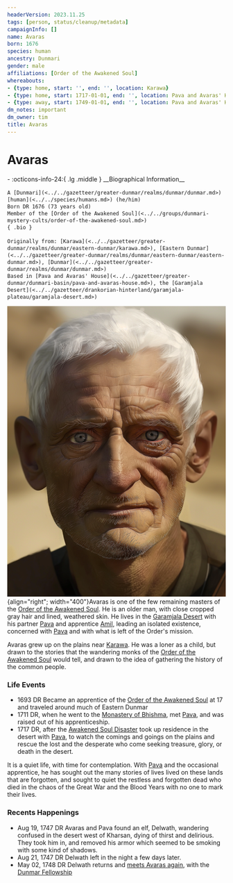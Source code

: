 ```yaml
---
headerVersion: 2023.11.25
tags: [person, status/cleanup/metadata]
campaignInfo: []
name: Avaras
born: 1676
species: human
ancestry: Dunmari
gender: male
affiliations: [Order of the Awakened Soul]
whereabouts:
- {type: home, start: '', end: '', location: Karawa}
- {type: home, start: 1717-01-01, end: '', location: Pava and Avaras' House}
- {type: away, start: 1749-01-01, end: '', location: Pava and Avaras' House}
dm_notes: important
dm_owner: tim
title: Avaras
---
```

# Avaras
<div class="grid cards ext-narrow-margin ext-one-column" markdown>
- :octicons-info-24:{ .lg .middle } __Biographical Information__

    A [Dunmari](<../../gazetteer/greater-dunmar/realms/dunmar/dunmar.md>) [human](<../../species/humans.md>) (he/him)  
    Born DR 1676 (73 years old)  
    Member of the [Order of the Awakened Soul](<../../groups/dunmari-mystery-cults/order-of-the-awakened-soul.md>)  
    { .bio }

    Originally from: [Karawa](<../../gazetteer/greater-dunmar/realms/dunmar/eastern-dunmar/karawa.md>), [Eastern Dunmar](<../../gazetteer/greater-dunmar/realms/dunmar/eastern-dunmar/eastern-dunmar.md>), [Dunmar](<../../gazetteer/greater-dunmar/realms/dunmar/dunmar.md>)
    Based in [Pava and Avaras' House](<../../gazetteer/greater-dunmar/dunmari-basin/pava-and-avaras-house.md>), the [Garamjala Desert](<../../gazetteer/drankorian-hinterland/garamjala-plateau/garamjala-desert.md>)
</div>




![Avaras Portrait](../../assets/avaras-portrait.png){align="right"; width="400"}Avaras is one of the few remaining masters of the [Order of the Awakened Soul](<../../groups/dunmari-mystery-cults/order-of-the-awakened-soul.md>). He is an older man, with close cropped gray hair and lined, weathered skin. He lives in the [Garamjala Desert](<../../gazetteer/drankorian-hinterland/garamjala-plateau/garamjala-desert.md>) with his partner [Pava](<./pava.md>) and apprentice [Amil](<./amil.md>), leading an isolated existence, concerned with [Pava](<./pava.md>) and with what is left of the Order's mission. 

Avaras grew up on the plains near [Karawa](<../../gazetteer/greater-dunmar/realms/dunmar/eastern-dunmar/karawa.md>). He was a loner as a child, but drawn to the stories that the wandering monks of the [Order of the Awakened Soul](<../../groups/dunmari-mystery-cults/order-of-the-awakened-soul.md>) would tell, and drawn to the idea of gathering the history of the common people. 

### Life Events

* 1693 DR Became an apprentice of the [Order of the Awakened Soul](<../../groups/dunmari-mystery-cults/order-of-the-awakened-soul.md>) at 17 and traveled around much of Eastern Dunmar 
* 1711 DR, when he went to the [Monastery of Bhishma](<../../gazetteer/greater-dunmar/dunmari-basin/monastery-of-bhishma.md>), met [Pava](<./pava.md>), and was raised out of his apprenticeship. 
* 1717 DR, after the [Awakened Soul Disaster](<../../events/1700s/1718/awakened-soul-disaster.md>) took up residence in the desert with [Pava](<./pava.md>), to watch the comings and goings on the plains and rescue the lost and the desperate who come seeking treasure, glory, or death in the desert. 

It is a quiet life, with time for contemplation. With [Pava](<./pava.md>) and the occasional apprentice, he has sought out the many stories of lives lived on these lands that are forgotten, and sought to quiet the restless and forgotten dead who died in the chaos of the Great War and the Blood Years with no one to mark their lives. 


### Recents Happenings
* Aug 19, 1747 DR Avaras and Pava found an elf, Delwath, wandering confused in the desert west of Kharsan, dying of thirst and delirious. They took him in, and removed his armor which seemed to be smoking with some kind of shadows. 
* Aug 21, 1747 DR Delwath left in the night a few days later. 
* May 02, 1748 DR Delwath returns and [meets Avaras again](<../../campaigns/dunmari-frontier/session-notes/session-19-dufr.md>), with the [Dunmar Fellowship](<../pcs/dunmar-fellowship/dunmar-fellowship.md>)


